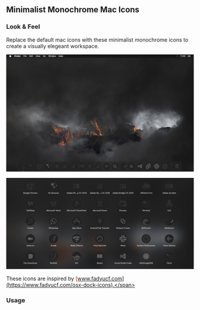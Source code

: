 ## Minimalist Monochrome Mac Icons

### Look & Feel
Replace the default mac icons with these minimalist monochrome icons to create a visually elegeant workspace.

<p align="center">
<img alt="Minimalist Monochrome Mac Icons" src="images/Desktop.png"/>
</p>

<p align="center">
<img alt="Minimalist Monochrome Mac Icons" src="images/Launchpad.png"/>
</p>

These icons are inspired by <span style="color:red">[www.fadyucf.com](https://www.fadyucf.com/osx-dock-icons).</span>

### Usage
